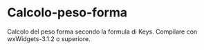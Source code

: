 # Calcolo-peso-forma
Calcolo del peso forma secondo la formula di Keys.
Compilare con wxWidgets-3.1.2 o superiore.
